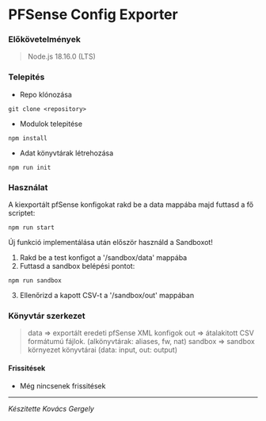 # PFSense Config Exporter

### Előkövetelmények

> Node.js 18.16.0 (LTS)

### Telepités

- Repo klónozása

```
git clone <repository>
```

- Modulok telepitése

```
npm install
```

- Adat könyvtárak létrehozása

```
npm run init
```

### Használat

A kiexportált pfSense konfigokat rakd be a data mappába majd futtasd a fő scriptet:

```
npm run start
```

Új funkció implementálása után először használd a Sandboxot!

1. Rakd be a test konfigot a '/sandbox/data' mappába
2. Futtasd a sandbox belépési pontot:

```
npm run sandbox
```

3. Ellenőrizd a kapott CSV-t a '/sandbox/out' mappában

### Könyvtár szerkezet

> data => exportált eredeti pfSense XML konfigok
> out => átalakitott CSV formátumú fájlok. (alkönyvtárak: aliases, fw, nat)
> sandbox => sandbox környezet könyvtárai (data: input, out: output)

#### Frissitések

- Még nincsenek frissitések

---

_Készitette Kovács Gergely_
